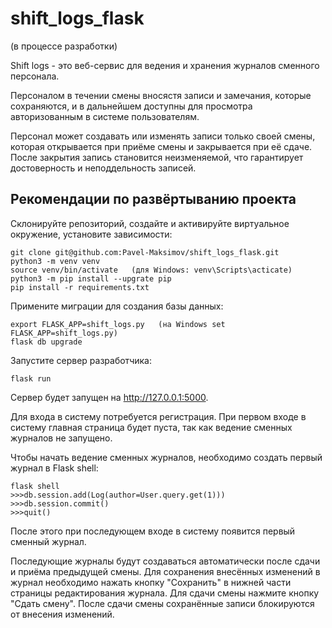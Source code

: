 # shift_logs_flask
(в процессе разработки)<br>

Shift logs - это веб-сервис для ведения и хранения журналов сменного персонала.<br>

Персоналом в течении смены вносястя записи и замечания, которые сохраняются, и в дальнейшем доступны для просмотра авторизованным в системе пользователям.

Персонал может создавать или изменять записи только своей смены, которая открывается при приёме смены и закрывается при её сдаче. После закрытия запись становится неизменяемой, что гарантирует достоверность и неподдельность записей.

## Рекомендации по развёртыванию проекта
 Склонируйте репозиторий, cоздайте и активируйте виртуальное окружение, установите зависимости:
``` 
git clone git@github.com:Pavel-Maksimov/shift_logs_flask.git
python3 -m venv venv
source venv/bin/activate   (для Windows: venv\Scripts\acticate)
python3 -m pip install --upgrate pip
pip install -r requirements.txt
```
Примените миграции для создания базы данных:
```
export FLASK_APP=shift_logs.py   (на Windows set FLASK_APP=shift_logs.py)
flask db upgrade
```
Запустите сервер разработчика:
```
flask run
```
Сервер будет запущен на http://127.0.0.1:5000.

Для входа в систему потребуется регистрация.
При первом входе в систему главная страница будет пуста, так как ведение сменных журналов не запущено. 

Чтобы начать ведение сменных журналов, необходимо создать первый журнал в Flask shell:
```
flask shell
>>>db.session.add(Log(author=User.query.get(1)))
>>>db.session.commit()
>>>quit()
```
После этого при последующем входе в систему появится первый сменный журнал.

Последующие журналы будут создаваться автоматически после сдачи и приёма предыдущей смены.
Для сохранения внесённых изменений в журнал необходимо нажать кнопку "Сохранить" в нижней части страницы редактирования журнала.
Для сдачи смены нажмите кнопку "Сдать смену". После сдачи смены сохранённые записи блокируются от внесения изменений.
